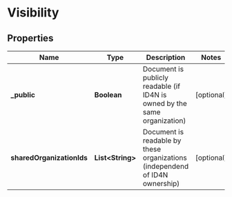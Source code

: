 
# Visibility

## Properties
Name | Type | Description | Notes
------------ | ------------- | ------------- | -------------
**_public** | **Boolean** | Document is publicly readable (if ID4N is owned by the same organization) |  [optional]
**sharedOrganizationIds** | **List&lt;String&gt;** | Document is readable by these organizations (independend of ID4N ownership) |  [optional]




